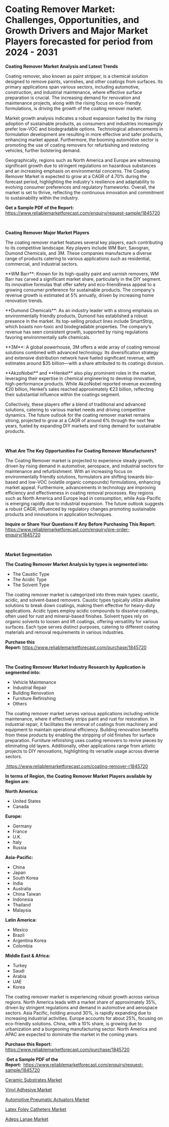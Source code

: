 <p><h1>Coating Remover Market: Challenges, Opportunities, and Growth Drivers and Major Market Players forecasted for period from 2024 - 2031</h1></p><p><strong>Coating Remover Market Analysis and Latest Trends</strong></p>
<p><p>Coating remover, also known as paint stripper, is a chemical solution designed to remove paints, varnishes, and other coatings from surfaces. Its primary applications span various sectors, including automotive, construction, and industrial maintenance, where effective surface preparation is crucial. The increasing demand for renovation and maintenance projects, along with the rising focus on eco-friendly formulations, is driving the growth of the coating remover market.</p><p>Market growth analysis indicates a robust expansion fueled by the rising adoption of sustainable products, as consumers and industries increasingly prefer low-VOC and biodegradable options. Technological advancements in formulation development are resulting in more effective and safer products, enhancing market appeal. Furthermore, the booming automotive sector is promoting the use of coating removers for refurbishing and restoring vehicles, further bolstering demand.</p><p>Geographically, regions such as North America and Europe are witnessing significant growth due to stringent regulations on hazardous substances and an increasing emphasis on environmental concerns. The Coating Remover Market is expected to grow at a CAGR of 4.70% during the forecast period, highlighting the industry's resilience and adaptability to evolving consumer preferences and regulatory frameworks. Overall, the market is set to thrive, reflecting the continuous innovation and commitment to sustainability within the industry.</p></p>
<p><strong>Get a Sample PDF of the Report:&nbsp;</strong> <a href="https://www.reliablemarketforecast.com/enquiry/request-sample/1845720?utm_campaign=1169&utm_medium=2&utm_source=Github&utm_content=ia&utm_term=06112024&utm_id=coating-remover">https://www.reliablemarketforecast.com/enquiry/request-sample/1845720</a></p>
<p>&nbsp;</p>
<p><strong>Coating Remover Major Market Players</strong></p>
<p><p>The coating remover market features several key players, each contributing to its competitive landscape. Key players include WM Barr, Savogran, Dumond Chemicals, and 3M. These companies manufacture a diverse range of products catering to various applications such as residential, commercial, and industrial sectors. </p><p>**WM Barr**: Known for its high-quality paint and varnish removers, WM Barr has carved a significant market share, particularly in the DIY segment. Its innovative formulas that offer safety and eco-friendliness appeal to a growing consumer preference for sustainable products. The company's revenue growth is estimated at 5% annually, driven by increasing home renovation trends.</p><p>**Dumond Chemicals**: As an industry leader with a strong emphasis on environmentally friendly products, Dumond has established a robust presence in the market. Its top-selling product lines include SmartStrip, which boasts non-toxic and biodegradable properties. The company’s revenue has seen consistent growth, supported by rising regulations favoring environmentally safe chemicals.</p><p>**3M**: A global powerhouse, 3M offers a wide array of coating removal solutions combined with advanced technology. Its diversification strategy and extensive distribution network have fueled significant revenue, with estimates around $35 billion—with a share attributed to its coatings division. </p><p>**AkzoNobel** and **Henkel** also play prominent roles in the market, leveraging their expertise in chemical engineering to develop innovative, high-performance products. While AkzoNobel reported revenue exceeding €20 billion, Henkel’s sales reached approximately €23 billion, reflecting their substantial influence within the coatings segment.</p><p>Collectively, these players offer a blend of traditional and advanced solutions, catering to various market needs and driving competitive dynamics. The future outlook for the coating remover market remains strong, projected to grow at a CAGR of around 6% through the next few years, fueled by expanding DIY markets and rising demand for sustainable products.</p></p>
<p>&nbsp;</p>
<p><strong>What Are The Key Opportunities For Coating Remover Manufacturers?</strong></p>
<p><p>The Coating Remover market is projected to experience steady growth, driven by rising demand in automotive, aerospace, and industrial sectors for maintenance and refurbishment. With an increasing focus on environmentally friendly solutions, formulators are shifting towards bio-based and low-VOC (volatile organic compounds) formulations, enhancing market appeal. Furthermore, advancements in technology are improving efficiency and effectiveness in coating removal processes. Key regions such as North America and Europe lead in consumption, while Asia-Pacific is emerging rapidly due to industrial expansion. The future outlook suggests a robust CAGR, influenced by regulatory changes promoting sustainable products and innovations in application techniques.</p></p>
<p><strong>Inquire or Share Your Questions If Any Before Purchasing This Report:</strong> <a href="https://www.reliablemarketforecast.com/enquiry/pre-order-enquiry/1845720?utm_campaign=1169&utm_medium=2&utm_source=Github&utm_content=ia&utm_term=06112024&utm_id=coating-remover">https://www.reliablemarketforecast.com/enquiry/pre-order-enquiry/1845720</a></p>
<p>&nbsp;</p>
<p><strong>Market Segmentation</strong></p>
<p><strong>The Coating Remover Market Analysis by types is segmented into:</strong></p>
<p><ul><li>The Caustic Type</li><li>The Acidic Type</li><li>The Solvent Type</li></ul></p>
<p><p>The coating remover market is categorized into three main types: caustic, acidic, and solvent-based removers. Caustic types typically utilize alkaline solutions to break down coatings, making them effective for heavy-duty applications. Acidic types employ acidic compounds to dissolve coatings, often used for rust and mineral-based finishes. Solvent types rely on organic solvents to loosen and lift coatings, offering versatility for various surfaces. Each type serves distinct purposes, catering to different coating materials and removal requirements in various industries.</p></p>
<p><strong>Purchase this Report:&nbsp;</strong><a href="https://www.reliablemarketforecast.com/purchase/1845720?utm_campaign=1169&utm_medium=2&utm_source=Github&utm_content=ia&utm_term=06112024&utm_id=coating-remover">https://www.reliablemarketforecast.com/purchase/1845720</a></p>
<p>&nbsp;</p>
<p><strong>The Coating Remover Market Industry Research by Application is segmented into:</strong></p>
<p><ul><li>Vehicle Maintenance</li><li>Industrial Repair</li><li>Building Renovation</li><li>Furniture Refinishing</li><li>Others</li></ul></p>
<p><p>The coating remover market serves various applications including vehicle maintenance, where it effectively strips paint and rust for restoration. In industrial repair, it facilitates the removal of coatings from machinery and equipment to maintain operational efficiency. Building renovation benefits from these products by enabling the stripping of old finishes for surface preparation. Furniture refinishing uses coating removers to revive pieces by eliminating old layers. Additionally, other applications range from artistic projects to DIY renovations, highlighting its versatile usage across diverse sectors.</p></p>
<p><a href="https://www.reliablemarketforecast.com/coating-remover-r1845720?utm_campaign=1169&utm_medium=2&utm_source=Github&utm_content=ia&utm_term=06112024&utm_id=coating-remover">&nbsp;https://www.reliablemarketforecast.com/coating-remover-r1845720</a></p>
<p><strong>In terms of Region, the Coating Remover Market Players available by Region are:</strong></p>
<p>
    <p> <strong> North America: </strong>
        <ul>
            <li>United States</li>
            <li>Canada</li>
        </ul>
        </p> 
    <p> <strong> Europe: </strong>
        <ul>
            <li>Germany</li>
            <li>France</li>
            <li>U.K.</li>
            <li>Italy</li>
            <li>Russia</li>
        </ul>
        </p> 
    <p> <strong> Asia-Pacific: </strong>
        <ul>
            <li>China</li>
            <li>Japan</li>
            <li>South Korea</li>
            <li>India</li>
            <li>Australia</li>
            <li>China Taiwan</li>
            <li>Indonesia</li>
            <li>Thailand</li>
            <li>Malaysia</li>
        </ul>
        </p> 
    <p> <strong> Latin America: </strong>
        <ul>
            <li>Mexico</li>
            <li>Brazil</li>
            <li>Argentina Korea</li>
            <li>Colombia</li>
        </ul>
        </p> 
    <p> <strong> Middle East & Africa: </strong>
        <ul>
            <li>Turkey</li>
            <li>Saudi</li>
            <li>Arabia</li>
            <li>UAE</li>
            <li>Korea</li>
        </ul>
    </p>
    </p>
<p><p>The coating remover market is experiencing robust growth across various regions. North America leads with a market share of approximately 35%, driven by stringent regulations and demand in automotive and aerospace sectors. Asia Pacific, holding around 30%, is rapidly expanding due to increasing industrial activities. Europe accounts for about 25%, focusing on eco-friendly solutions. China, with a 10% share, is growing due to urbanization and a burgeoning manufacturing sector. North America and APAC are expected to dominate the market in the coming years.</p></p>
<p><strong>Purchase this Report: </strong><a href="https://www.reliablemarketforecast.com/purchase/1845720?utm_campaign=1169&utm_medium=2&utm_source=Github&utm_content=ia&utm_term=06112024&utm_id=coating-remover">https://www.reliablemarketforecast.com/purchase/1845720</a></p>
<p>&nbsp;<strong>Get a Sample PDF of the Report:&nbsp;&nbsp;</strong><a href="https://www.reliablemarketforecast.com/enquiry/request-sample/1845720?utm_campaign=1169&utm_medium=2&utm_source=Github&utm_content=ia&utm_term=06112024&utm_id=coating-remover">https://www.reliablemarketforecast.com/enquiry/request-sample/1845720</a></p>
<p><strong></strong></p>
<p><p><a href="https://www.linkedin.com/pulse/ceramic-substrates-market-segmentation-geographical-regions-qepde?utm_campaign=1169&utm_medium=2&utm_source=Github&utm_content=ia&utm_term=06112024&utm_id=coating-remover">Ceramic Substrates Market</a></p><p><a href="https://medium.com/@nadenei937minish/vinyl-adhesive-market-size-and-share-analysis-growth-trends-and-forecasts-the-vinyl-adhesive-655880e76ea7?utm_campaign=1169&utm_medium=2&utm_source=Github&utm_content=ia&utm_term=06112024&utm_id=coating-remover">Vinyl Adhesive Market</a></p><p><a href="https://www.linkedin.com/pulse/strategic-forecast-automotive-pneumatic-actuators-market-growth-hfh1e?utm_campaign=1169&utm_medium=2&utm_source=Github&utm_content=ia&utm_term=06112024&utm_id=coating-remover">Automotive Pneumatic Actuators Market</a></p><p><a href="https://issuu.com/reportprime-2/docs/latex-foley-catheters-market-size-2_738cc321dc13e6?utm_campaign=1169&utm_medium=2&utm_source=Github&utm_content=ia&utm_term=06112024&utm_id=coating-remover">Latex Foley Catheters Market</a></p><p><a href="https://github.com/bailee2qhthar/Market-Research-Report-List-1/blob/main/adeps-lanae-market.md?utm_campaign=1169&utm_medium=2&utm_source=Github&utm_content=ia&utm_term=06112024&utm_id=coating-remover">Adeps Lanae Market</a></p></p>